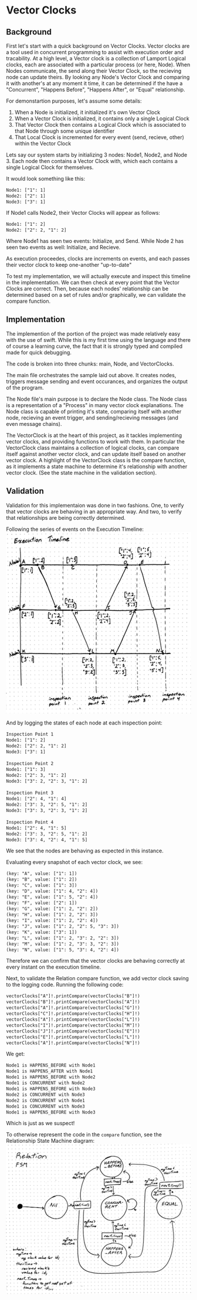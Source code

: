#  Vector Clocks

##  Background

First let's start with a quick background on Vector Clocks. 
Vector clocks are a tool used in concurrent programming to assist with execution order and tracability. 
At a high level, a Vector clock is a collection of Lamport Logical clocks, each are associated with a particular process (or here, Node). 
When Nodes communicate, the send along their Vector Clock, so the recieving node can update theirs. 
By looking any Node's Vector Clock and comparing it with another's at any moment it time, it can be determined if the have a "Concurrent", "Happens Before", "Happens After", or "Equal" relationship.

For demonstartion purposes, let's assume some details: 
1. When a Node is initialized, it initialized it's own Vector Clock
2. When a Vector Clock is initialized, it contains only a single Logical Clock
3. That Vector Clock then contains a Logical Clock which is associated to that Node through some unique identifier
4. That Local Clock is incremented for every event (send, recieve, other) within the Vector Clock

Lets say our system starts by initializing 3 nodes: Node1, Node2, and Node 3. 
Each node then contains a Vector Clock with, which each contains a single Logical Clock for themselves. 

It would look something like this:  
```
Node1: ["1": 1]  
Node2: ["2": 1]  
Node3: ["3": 1]  
```

If Node1 calls Node2, their Vector Clocks will appear as follows:  
```
Node1: ["1": 2]
Node2: ["2": 2, "1": 2]
```

Where Node1 has seen two events: Initialize, and Send. 
While Node 2 has seen two events as well: Initialize, and Recieve.

As execution proceedes, clocks are increments on events, and each passes their vector clock to keep one-another "up-to-date"

To test my implementation, we will actually execute and inspect this timeline in the implementation. 
We can then check at every point that the Vector Clocks are correct. 
Then, because each nodes' relationship can be determined based on a set of rules and/or graphically, we can validate the compare function. 

## Implementation

The implemention of the portion of the project was made relatively easy with the use of swift. 
While this is my first time using the language and there of course a learning curve, the fact that it is strongly typed and compiled made for quick debugging. 

The code is broken into three chunks: main, Node, and VectorClocks.  

The main file orchestrates the sample laid out above. 
It creates nodes, triggers message sending and event occurances, and organizes the output of the program.  

The Node file's main purpose is to declare the Node class. 
The Node class is a representation of a "Process" in many vector clock explanations. 
The Node class is capable of printing it's state, comparing itself with another node, recieving an event trigger, and sending/recieving messages (and even message chains). 

The VectorClock is at the heart of this project, as it tackles implementing vector clocks, and providing functions to work with them. 
In particular the VectorClock class maintains a collection of logical clocks, can compare itself against another vector clock, and can update itself based on another vector clock. 
A highlight of the VectorClock class is the compare function, as it implements a state machine to determine it's relationship with another vector clock. 
(See the state machine in the validation section).


## Validation

Validation for this implementaion was done in two fashions. 
One, to verify that vector clocks are behaving in an appropriate way. 
And two, to verify that relationships are being correctly determined.  

Following the series of events on the Execution Timeline:  
![Execution Timeline](./ExecutionTimeline.jpg)

And by logging the states of each node at each inspection point:  
```
Inspection Point 1
Node1: ["1": 2]
Node2: ["2": 2, "1": 2]
Node3: ["3": 1]

Inspection Point 2
Node1: ["1": 3]
Node2: ["2": 3, "1": 2]
Node3: ["3": 2, "2": 3, "1": 2]

Inspection Point 3
Node1: ["2": 4, "1": 4]
Node2: ["3": 3, "2": 5, "1": 2]
Node3: ["3": 3, "2": 3, "1": 2]

Inspection Point 4
Node1: ["2": 4, "1": 5]
Node2: ["3": 3, "2": 5, "1": 2]
Node3: ["3": 4, "2": 4, "1": 5]
```

We see that the nodes are behaving as expected in this instance. 

Evaluating every snapshot of each vector clock, we see:  
```
(key: "A", value: ["1": 1])
(key: "B", value: ["1": 2])
(key: "C", value: ["1": 3])
(key: "D", value: ["1": 4, "2": 4])
(key: "E", value: ["1": 5, "2": 4])
(key: "F", value: ["2": 1])
(key: "G", value: ["1": 2, "2": 2])
(key: "H", value: ["1": 2, "2": 3])
(key: "I", value: ["1": 2, "2": 4])
(key: "J", value: ["1": 2, "2": 5, "3": 3])
(key: "K", value: ["3": 1])
(key: "L", value: ["1": 2, "3": 2, "2": 3])
(key: "M", value: ["1": 2, "3": 3, "2": 3])
(key: "N", value: ["1": 5, "3": 4, "2": 4])
```

Therefore we can confirm that the vector clocks are behaving correctly at every instant on the execution timeline.

Next, to validate the Relation compare function, we add vector clock saving to the logging code. 
Running the following code:  
```
vectorClocks["A"]!.printCompare(vectorClocks["B"]!)
vectorClocks["B"]!.printCompare(vectorClocks["A"]!)
vectorClocks["A"]!.printCompare(vectorClocks["G"]!)
vectorClocks["C"]!.printCompare(vectorClocks["H"]!)
vectorClocks["A"]!.printCompare(vectorClocks["L"]!)
vectorClocks["I"]!.printCompare(vectorClocks["M"]!)
vectorClocks["J"]!.printCompare(vectorClocks["E"]!)
vectorClocks["E"]!.printCompare(vectorClocks["L"]!)
vectorClocks["A"]!.printCompare(vectorClocks["N"]!)
```

We get:  
```
Node1 is HAPPENS_BEFORE with Node1
Node1 is HAPPENS_AFTER with Node1
Node1 is HAPPENS_BEFORE with Node2
Node1 is CONCURRENT with Node2
Node1 is HAPPENS_BEFORE with Node3
Node2 is CONCURRENT with Node3
Node2 is CONCURRENT with Node1
Node1 is CONCURRENT with Node3
Node1 is HAPPENS_BEFORE with Node3
```

Which is just as we suspect!

To otherwise represent the code in the `compare` function, see the Relationship State Machine diagram:  
![Relationship FSM](./RelationFSM.jpg)


